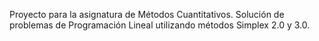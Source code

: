 Proyecto para la asignatura de Métodos Cuantitativos. Solución de problemas de Programación Lineal utilizando métodos Simplex 2.0 y 3.0.
